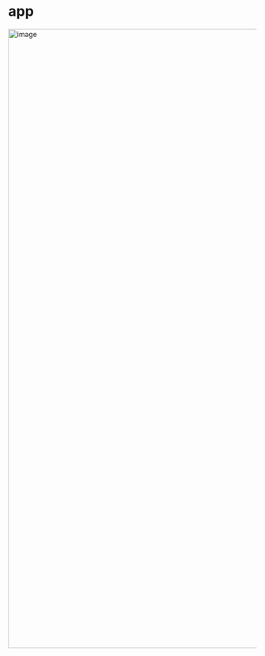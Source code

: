 # app


<img width="1255" alt="image" src="https://github.com/GitBuddies/app/assets/3057306/eec6ff8e-1374-461e-8e70-68c9b8446429">
